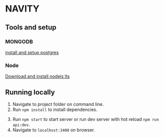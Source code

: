 # NAVITY

## Tools and setup

### MONGODB

[install and setup postgres](https://www.enterprisedb.com/downloads/postgres-postgresql-downloads)

### Node

[Download and install nodejs lts](https://nodejs.org/en/download/)

## Running locally

1. Navigate to project folder on command line.
2. Run `npm install` to install dependencies.
<!-- 3. Run `npm run gen:keypair` to generate encryption keypair. -->
3. Run `npm start` to start server or run dev server with hot reload `npm run api:dev`.
4. Navigate to `localhost:3400` on browser.
